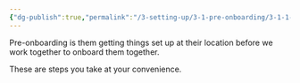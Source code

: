 ```yaml
---
{"dg-publish":true,"permalink":"/3-setting-up/3-1-pre-onboarding/3-1-1-the-pre-onboarding-process/"}
---
```


Pre-onboarding is them getting things set up at their location before we work together to onboard them together.

These are steps you take at your convenience.